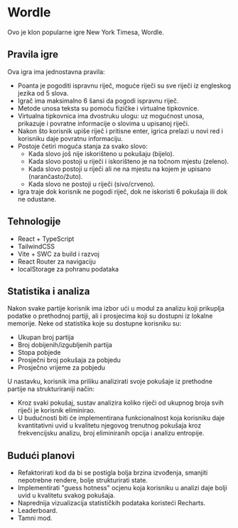 # Wordle

Ovo je klon popularne igre New York Timesa, Wordle.

## Pravila igre

Ova igra ima jednostavna pravila:

- Poanta je pogoditi ispravnu riječ, moguće riječi su sve riječi iz engleskog jezika od 5 slova.
- Igrač ima maksimalno 6 šansi da pogodi ispravnu riječ.
- Metode unosa teksta su pomoću fizičke i virtualne tipkovnice.
- Virtualna tipkovnica ima dvostruku ulogu: uz mogućnost unosa, prikazuje i povratne informacije o slovima u upisanoj riječi.
- Nakon što korisnik upiše riječ i pritisne enter, igrica prelazi u novi red i korisniku daje povratnu informaciju.
- Postoje četiri moguća stanja za svako slovo:
  - Kada slovo još nije iskorišteno u pokušaju (bijelo).
  - Kada slovo postoji u riječi i iskorišteno je na točnom mjestu (zeleno).
  - Kada slovo postoji u riječi ali ne na mjestu na kojem je upisano (narančasto/žuto).
  - Kada slovo ne postoji u riječi (sivo/crveno).
- Igra traje dok korisnik ne pogodi riječ, dok ne iskoristi 6 pokušaja ili dok ne odustane.

## Tehnologije

- React + TypeScript
- TailwindCSS
- Vite + SWC za build i razvoj
- React Router za navigaciju
- localStorage za pohranu podataka

## Statistika i analiza

Nakon svake partije korisnik ima izbor ući u modul za analizu koji prikuplja podatke o prethodnoj partiji, ali i prosjecima koji su dostupni iz lokalne memorije. Neke od statistika koje su dostupne korisniku su:

- Ukupan broj partija
- Broj dobijenih/izgubljenih partija
- Stopa pobjede
- Prosječni broj pokušaja za pobjedu
- Prosječno vrijeme za pobjedu

U nastavku, korisnik ima priliku analizirati svoje pokušaje iz prethodne partije na strukturiraniji način:

- Kroz svaki pokušaj, sustav analizira koliko riječi od ukupnog broja svih riječi je korisnik eliminirao.
- U budućnosti biti će implementirana funkcionalnost koja korisniku daje kvantitativni uvid u kvalitetu njegovog trenutnog pokušaja kroz frekvencijsku analizu, broj eliminiranih opcija i analizu entropije.

## Budući planovi

- Refaktorirati kod da bi se postigla bolja brzina izvođenja, smanjiti nepotrebne rendere, bolje strukturirati state.
- Implementirati "guess hotness" ocjenu koja korisniku u analizi daje bolji uvid u kvalitetu svakog pokušaja.
- Naprednija vizualizacija statističkih podataka koristeći Recharts.
- Leaderboard.
- Tamni mod.
